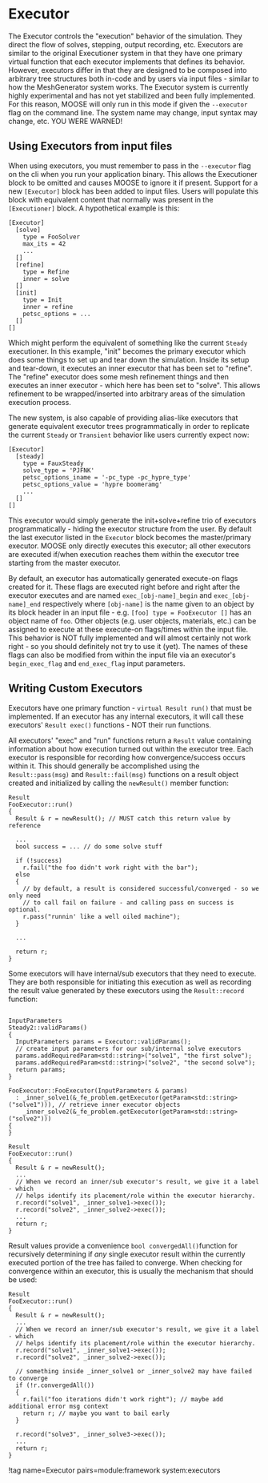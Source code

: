 # Executor

The Executor controls the "execution" behavior of the simulation. They direct
the flow of solves, stepping, output recording, etc.  Executors are similar to
the original Executioner system in that they have one primary virtual function
that each executor implements that defines its behavior.  However, executors
differ in that they are designed to be composed into arbitrary tree structures
both in-code and by users via input files - similar to how the MeshGenerator
system works.  The Executor system is currently highly experimental and has not
yet stabilized and been fully implemented.  For this reason, MOOSE will only
run in this mode if given the `--executor` flag on the command line.  The system
name may change, input syntax may change, etc.  YOU WERE WARNED!

## Using Executors from input files

When using executors, you must remember to pass in the `--executor` flag on the
cli when you run your application binary.  This allows the Executioner block
to be omitted and causes MOOSE to ignore it if present.  Support for a new
`[Executor]` block has been added to input files.  Users will populate this
block with equivalent content that normally was present in the `[Executioner]` block.
A hypothetical example is this:

```
[Executor]
  [solve]
    type = FooSolver
    max_its = 42
    ...
  []
  [refine]
    type = Refine
    inner = solve
  []
  [init]
    type = Init
    inner = refine
    petsc_options = ...
  []
[]
```

Which might perform the equivalent of something like the current `Steady`
executioner.  In this example, "init" becomes the primary executor which does
some things to set up and tear down the simulation.  Inside its setup and
tear-down, it executes an inner executor that has been set to "refine".  The
"refine" executor does some mesh refinement things and then executes an inner
executor - which here has been set to "solve". This allows refinement to be
wrapped/inserted into arbitrary areas of the simulation execution process.

The new system, is also capable of providing alias-like executors that generate
equivalent executor trees programmatically in order to replicate the current
`Steady` or `Transient` behavior like users currently expect now:

```
[Executor]
  [steady]
    type = FauxSteady
    solve_type = 'PJFNK'
    petsc_options_iname = '-pc_type -pc_hypre_type'
    petsc_options_value = 'hypre boomeramg'
    ...
  []
[]
```

This executor would simply generate the init+solve+refine trio of executors
programmatically - hiding the executor structure from the user.  By default the
last executor listed in the `Executor` block becomes the master/primary executor.
MOOSE only directly executes this executor; all other executors are executed if/when
execution reaches them within the executor tree starting from the master executor.

By default, an executor has automatically generated execute-on flags created for
it.  These flags are executed right before and right after the executor executes
and are named `exec_[obj-name]_begin` and `exec_[obj-name]_end` respectively
where `[obj-name]` is the name given to an object by its block header in an
input file - e.g. `[foo] type = FooExecutor []` has an object name of `foo`.
Other objects (e.g. user objects, materials, etc.) can be assigned to execute at
these execute-on flags/times within the input file.  This behavior is NOT
fully implemented and will almost certainly not work right - so you should
definitely not try to use it (yet).  The names of these flags can also be
modified from within the input file via an executor's `begin_exec_flag` and
`end_exec_flag` input parameters.

## Writing Custom Executors

Executors have one primary function - `virtual Result run()` that must
be implemented.  If an executor has any internal executors, it will call these
executors' `Result exec()` functions - NOT their run functions.

All executors' "exec" and "run" functions return a `Result` value containing
information about how execution turned out within the executor tree.  Each
executor is responsible for recording how convergence/success occurs within it.
This should generally be accomplished using the `Result::pass(msg)` and
`Result::fail(msg)` functions on a result object created and initialized
by calling the `newResult()` member function:

```
Result
FooExecutor::run()
{
  Result & r = newResult(); // MUST catch this return value by reference

  ...
  bool success = ... // do some solve stuff

  if (!success)
    r.fail("the foo didn't work right with the bar");
  else
  {
    // by default, a result is considered successful/converged - so we only need
    // to call fail on failure - and calling pass on success is optional.
    r.pass("runnin' like a well oiled machine");
  }

  ...

  return r;
}
```

Some executors will have internal/sub executors that they need to execute.  They
are both responsible for initiating this execution as well as recording the
result value generated by these executors using the `Result::record` function:

```

InputParameters
Steady2::validParams()
{
  InputParameters params = Executor::validParams();
  // create input parameters for our sub/internal solve executors
  params.addRequiredParam<std::string>("solve1", "the first solve");
  params.addRequiredParam<std::string>("solve2", "the second solve");
  return params;
}

FooExecutor::FooExecutor(InputParameters & params)
  : _inner_solve1(&_fe_problem.getExecutor(getParam<std::string>("solve1"))), // retrieve inner executor objects
    _inner_solve2(&_fe_problem.getExecutor(getParam<std::string>("solve2")))
{
}

Result
FooExecutor::run()
{
  Result & r = newResult();
  ...
  // When we record an inner/sub executor's result, we give it a label - which
  // helps identify its placement/role within the executor hierarchy.
  r.record("solve1", _inner_solve1->exec());
  r.record("solve2", _inner_solve2->exec());
  ...
  return r;
}
```

Result values provide a convenience `bool convergedAll()`function for
recursively determining if *any* single executor result within the currently
executed portion of the tree has failed to converge.  When checking for
convergence within an executor, this is usually the mechanism that should be
used:

```
Result
FooExecutor::run()
{
  Result & r = newResult();
  ...
  // When we record an inner/sub executor's result, we give it a label - which
  // helps identify its placement/role within the executor hierarchy.
  r.record("solve1", _inner_solve1->exec());
  r.record("solve2", _inner_solve2->exec());

  // something inside _inner_solve1 or _inner_solve2 may have failed to converge
  if (!r.convergedAll())
  {
    r.fail("foo iterations didn't work right"); // maybe add additional error msg context
    return r; // maybe you want to bail early
  }

  r.record("solve3", _inner_solve3->exec());
  ...
  return r;
}
```

!tag name=Executor pairs=module:framework system:executors
